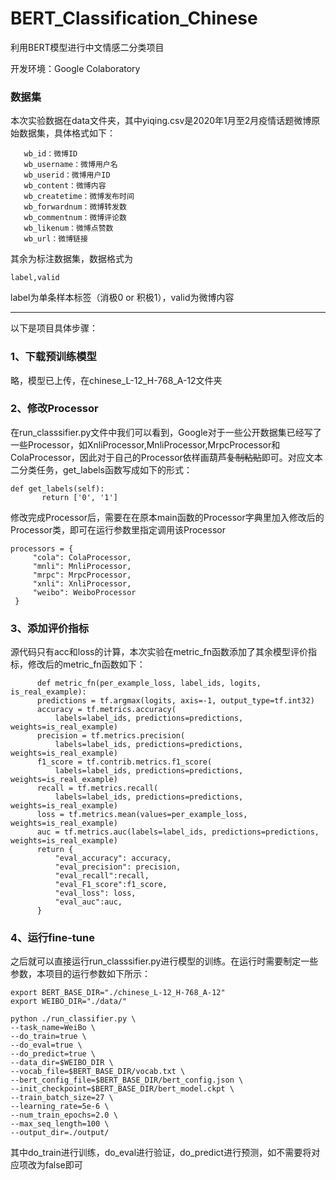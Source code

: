 # BERT_Classification_Chinese

利用BERT模型进行中文情感二分类项目

开发环境：Google Colaboratory

### 数据集

本次实验数据在data文件夹，其中yiqing.csv是2020年1月至2月疫情话题微博原始数据集，具体格式如下：

```
   wb_id：微博ID
   wb_username：微博用户名
   wb_userid：微博用户ID
   wb_content：微博内容
   wb_createtime：微博发布时间
   wb_forwardnum：微博转发数
   wb_commentnum：微博评论数
   wb_likenum：微博点赞数
   wb_url：微博链接
```
  
 其余为标注数据集，数据格式为
 
    label,valid
   
 label为单条样本标签（消极0 or 积极1），valid为微博内容
 
 ----
 以下是项目具体步骤：
 
 ### 1、下载预训练模型
 
 略，模型已上传，在chinese_L-12_H-768_A-12文件夹
 
 ### 2、修改Processor
 
 在run_classsifier.py文件中我们可以看到，Google对于一些公开数据集已经写了一些Processor，如XnliProcessor,MnliProcessor,MrpcProcessor和ColaProcessor，因此对于自己的Processor依样画葫芦~~复制粘贴~~即可。对应文本二分类任务，get_labels函数写成如下的形式：
 
 ```
 def get_labels(self):
        return ['0', '1']
 ```
 
 修改完成Processor后，需要在在原本main函数的Processor字典里加入修改后的Processor类，即可在运行参数里指定调用该Processor
 
 ```
 processors = {
      "cola": ColaProcessor,
      "mnli": MnliProcessor,
      "mrpc": MrpcProcessor,
      "xnli": XnliProcessor,
      "weibo": WeiboProcessor
  }
  ```
  
  ### 3、添加评价指标
  
  源代码只有acc和loss的计算，本次实验在metric_fn函数添加了其余模型评价指标，修改后的metric_fn函数如下：
  
  ```
        def metric_fn(per_example_loss, label_ids, logits, is_real_example):
        predictions = tf.argmax(logits, axis=-1, output_type=tf.int32)
        accuracy = tf.metrics.accuracy(
            labels=label_ids, predictions=predictions, weights=is_real_example)
        precision = tf.metrics.precision(
            labels=label_ids, predictions=predictions, weights=is_real_example)
        f1_score = tf.contrib.metrics.f1_score(
            labels=label_ids, predictions=predictions, weights=is_real_example)
        recall = tf.metrics.recall(
            labels=label_ids, predictions=predictions, weights=is_real_example)
        loss = tf.metrics.mean(values=per_example_loss, weights=is_real_example)
        auc = tf.metrics.auc(labels=label_ids, predictions=predictions, weights=is_real_example)
        return {
            "eval_accuracy": accuracy,
            "eval_precision": precision,
            "eval_recall":recall,
            "eval_F1_score":f1_score,
            "eval_loss": loss,
            "eval_auc":auc,
        }
  ```
  
  ### 4、运行fine-tune
  
  之后就可以直接运行run_classsifier.py进行模型的训练。在运行时需要制定一些参数，本项目的运行参数如下所示：
  
  ```
export BERT_BASE_DIR="./chinese_L-12_H-768_A-12"
export WEIBO_DIR="./data/"

python ./run_classifier.py \
  --task_name=WeiBo \
  --do_train=true \
  --do_eval=true \
  --do_predict=true \
  --data_dir=$WEIBO_DIR \
  --vocab_file=$BERT_BASE_DIR/vocab.txt \
  --bert_config_file=$BERT_BASE_DIR/bert_config.json \
  --init_checkpoint=$BERT_BASE_DIR/bert_model.ckpt \
  --train_batch_size=27 \
  --learning_rate=5e-6 \
  --num_train_epochs=2.0 \
  --max_seq_length=100 \
  --output_dir=./output/
  ```
  
  其中do_train进行训练，do_eval进行验证，do_predict进行预测，如不需要将对应项改为false即可
